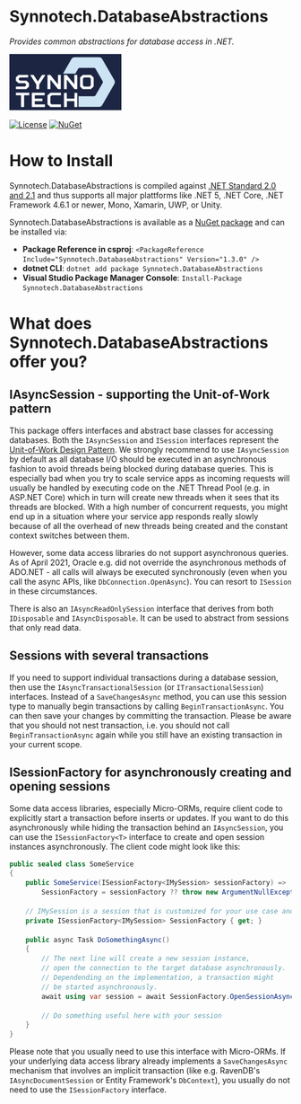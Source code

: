 # Synnotech.DatabaseAbstractions
*Provides common abstractions for database access in .NET.*

[![Synnotech Logo](synnotech-large-logo.png)](https://www.synnotech.de/)

[![License](https://img.shields.io/badge/License-MIT-green.svg?style=for-the-badge)](https://github.com/Synnotech-AG/Synnotech.DatabaseAbstractions/blob/main/LICENSE)
[![NuGet](https://img.shields.io/badge/NuGet-1.3.0-blue.svg?style=for-the-badge)](https://www.nuget.org/packages/Synnotech.DatabaseAbstractions/)

# How to Install

Synnotech.DatabaseAbstractions is compiled against [.NET Standard 2.0 and 2.1](https://docs.microsoft.com/en-us/dotnet/standard/net-standard) and thus supports all major plattforms like .NET 5, .NET Core, .NET Framework 4.6.1 or newer, Mono, Xamarin, UWP, or Unity.

Synnotech.DatabaseAbstractions is available as a [NuGet package](https://www.nuget.org/packages/Synnotech.DatabaseAbstractions/) and can be installed via:

- **Package Reference in csproj**: `<PackageReference Include="Synnotech.DatabaseAbstractions" Version="1.3.0" />`
- **dotnet CLI**: `dotnet add package Synnotech.DatabaseAbstractions`
- **Visual Studio Package Manager Console**: `Install-Package Synnotech.DatabaseAbstractions`

# What does Synnotech.DatabaseAbstractions offer you?

## IAsyncSession - supporting the Unit-of-Work pattern

This package offers interfaces and abstract base classes for accessing databases. Both the `IAsyncSession` and `ISession` interfaces represent the [Unit-of-Work Design Pattern](https://www.martinfowler.com/eaaCatalog/unitOfWork.html). We strongly recommend to use `IAsyncSession` by default as all database I/O should be executed in an asynchronous fashion to avoid threads being blocked during database queries. This is especially bad when you try to scale service apps as incoming requests will usually be handled by executing code on the .NET Thread Pool (e.g. in ASP.NET Core) which in turn will create new threads when it sees that its threads are blocked. With a high number of concurrent requests, you might end up in a situation where your service app responds really slowly because of all the overhead of new threads being created and the constant context switches between them.

However, some data access libraries do not support asynchronous queries. As of April 2021, Oracle e.g. did not override the asynchronous methods of ADO.NET - all calls will always be executed synchronously (even when you call the async APIs, like `DbConnection.OpenAsync`). You can resort to `ISession` in these circumstances.

There is also an `IAsyncReadOnlySession` interface that derives from both `IDisposable` and `IAsyncDisposable`. It can be used to abstract from sessions that only read data.

## Sessions with several transactions

If you need to support individual transactions during a database session, then use the `IAsyncTransactionalSession` (or `ITransactionalSession`) interfaces. Instead of a `SaveChangesAsync` method, you can use this session type to manually begin transactions by calling `BeginTransactionAsync`. You can then save your changes by committing the transaction. Please be aware that you should not nest transaction, i.e. you should not call `BeginTransactionAsync` again while you still have an existing transaction in your current scope.

## ISessionFactory for asynchronously creating and opening sessions 

Some data access libraries, especially Micro-ORMs, require client code to explicitly start a transaction before inserts or updates. If you want to do this asynchronously while hiding the transaction behind an `IAsyncSession`, you can use the `ISessionFactory<T>` interface to create and open session instances asynchronously. The client code might look like this:

```csharp
public sealed class SomeService
{
    public SomeService(ISessionFactory<IMySession> sessionFactory) =>
        SessionFactory = sessionFactory ?? throw new ArgumentNullException(nameof(sessionFactory));

    // IMySession is a session that is customized for your use case and derives from IAsyncSession
    private ISessionFactory<IMySession> SessionFactory { get; }

    public async Task DoSomethingAsync()
    {
        // The next line will create a new session instance,
        // open the connection to the target database asynchronously.
        // Dependending on the implementation, a transaction might
        // be started asynchronously.
        await using var session = await SessionFactory.OpenSessionAsync();

        // Do something useful here with your session
    }
}
```

Please note that you usually need to use this interface with Micro-ORMs. If your underlying data access library already implements a `SaveChangesAsync` mechanism that involves an implicit transaction (like e.g. RavenDB's `IAsyncDocumentSession` or Entity Framework's `DbContext`), you usually do not need to use the `ISessionFactory` interface.